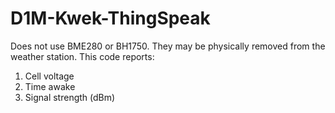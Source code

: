 # D1M-Kwek-ThingSpeak
Does not use BME280 or BH1750. They may be physically removed from the weather station. This code reports:
1. Cell voltage
2. Time awake
3. Signal strength (dBm)
